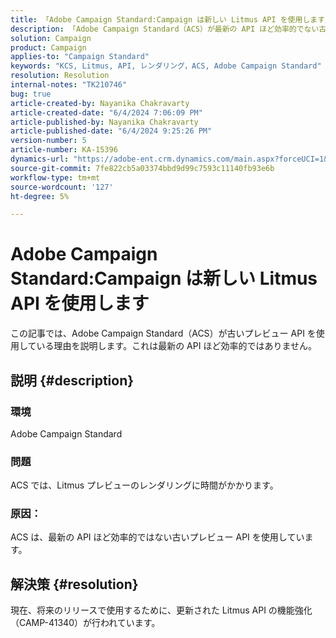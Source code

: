 ```yaml
---
title: 「Adobe Campaign Standard:Campaign は新しい Litmus API を使用します」
description: 「Adobe Campaign Standard（ACS）が最新の API ほど効率的でない古いプレビュー API を使用している理由を説明します。」
solution: Campaign
product: Campaign
applies-to: "Campaign Standard"
keywords: "KCS, Litmus, API, レンダリング，ACS, Adobe Campaign Standard"
resolution: Resolution
internal-notes: "TK210746"
bug: true
article-created-by: Nayanika Chakravarty
article-created-date: "6/4/2024 7:06:09 PM"
article-published-by: Nayanika Chakravarty
article-published-date: "6/4/2024 9:25:26 PM"
version-number: 5
article-number: KA-15396
dynamics-url: "https://adobe-ent.crm.dynamics.com/main.aspx?forceUCI=1&pagetype=entityrecord&etn=knowledgearticle&id=a0ba147c-a522-ef11-840a-002248092444"
source-git-commit: 7fe822cb5a03374bbd9d99c7593c11140fb93e6b
workflow-type: tm+mt
source-wordcount: '127'
ht-degree: 5%

---
```


# Adobe Campaign Standard:Campaign は新しい Litmus API を使用します


この記事では、Adobe Campaign Standard（ACS）が古いプレビュー API を使用している理由を説明します。これは最新の API ほど効率的ではありません。

## 説明 {#description}


### <b>環境</b>

Adobe Campaign Standard

### <b>問題</b>

ACS では、Litmus プレビューのレンダリングに時間がかかります。

### <b>原因</b>：

ACS は、最新の API ほど効率的ではない古いプレビュー API を使用しています。


## 解決策 {#resolution}


現在、将来のリリースで使用するために、更新された Litmus API の機能強化（CAMP-41340）が行われています。
